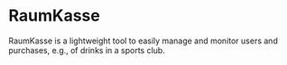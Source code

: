 # RaumKasse
RaumKasse is a lightweight tool to easily manage and monitor users and purchases, e.g., of drinks in a sports club.
